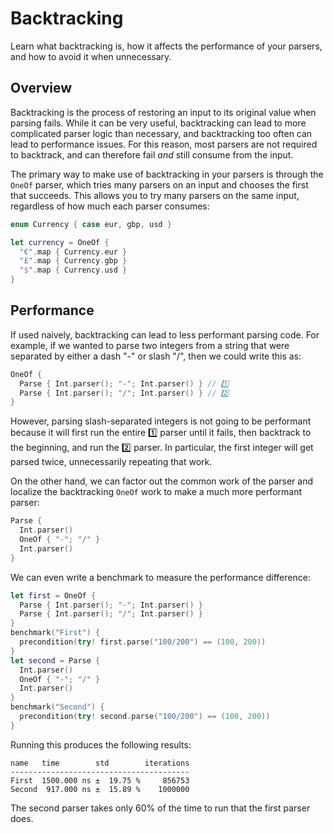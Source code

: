 # Backtracking

Learn what backtracking is, how it affects the performance of your parsers, and how to avoid it when
unnecessary.

## Overview

Backtracking is the process of restoring an input to its original value when parsing fails. While it 
can be very useful, backtracking can lead to more complicated parser logic than necessary, and
backtracking too often can lead to performance issues. For this reason, most parsers are not
required to backtrack, and can therefore fail _and_ still consume from the input.

<!-- TODO: Mention that error messages are improved by avoiding backtracking. -->

The primary way to make use of backtracking in your parsers is through the ``OneOf`` parser, which
tries many parsers on an input and chooses the first that succeeds. This allows you to try many
parsers on the same input, regardless of how much each parser consumes:

```swift
enum Currency { case eur, gbp, usd }

let currency = OneOf {
  "€".map { Currency.eur }
  "£".map { Currency.gbp }
  "$".map { Currency.usd }
}
```

## Performance

If used naively, backtracking can lead to less performant parsing code. For example, if we wanted to
parse two integers from a string that were separated by either a dash "-" or slash "/", then we 
could write this as:

```swift
OneOf {
  Parse { Int.parser(); "-"; Int.parser() } // 1️⃣
  Parse { Int.parser(); "/"; Int.parser() } // 2️⃣
}
```

However, parsing slash-separated integers is not going to be performant because it will first run 
the entire 1️⃣ parser until it fails, then backtrack to the beginning, and run the 2️⃣ parser. In 
particular, the first integer will get parsed twice, unnecessarily repeating that work. 

On the  other hand, we can factor out the common work of the parser and localize the backtracking 
``OneOf`` work to make a much more performant parser:

```swift
Parse {
  Int.parser()
  OneOf { "-"; "/" }
  Int.parser()
}
```

We can even write a benchmark to measure the performance difference:

```swift
let first = OneOf {
  Parse { Int.parser(); "-"; Int.parser() }
  Parse { Int.parser(); "/"; Int.parser() }
}
benchmark("First") {
  precondition(try! first.parse("100/200") == (100, 200))
}
let second = Parse {
  Int.parser()
  OneOf { "-"; "/" }
  Int.parser()
}
benchmark("Second") {
  precondition(try! second.parse("100/200") == (100, 200))
}
```

Running this produces the following results:

```
name   time        std        iterations
----------------------------------------
First  1500.000 ns ±  19.75 %     856753
Second  917.000 ns ±  15.89 %    1000000
```

The second parser takes only 60% of the time to run that the first parser does.
